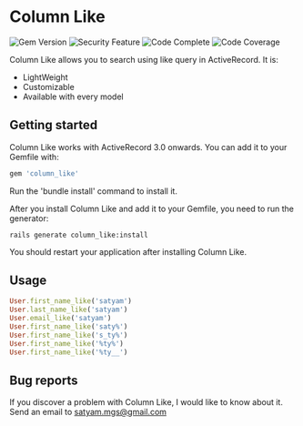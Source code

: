 # Column Like
<img src="https://badge.fury.io/rb/column_like.svg" alt="Gem Version" />
<img src="https://hakiri.io/github/SinghSatyam/column_like/master.svg" alt="Security Feature"/>
<img src="https://d3s6mut3hikguw.cloudfront.net/github/SinghSatyam/column_like/badges/gpa.svg" alt="Code Complete"/>
<img src="https://codeclimate.com/github/SinghSatyam/column_like/badges/coverage.svg"  alt="Code Coverage"/>

Column Like allows you to search using like query in ActiveRecord. It is:

* LightWeight
* Customizable
* Available with every model

## Getting started

Column Like works with ActiveRecord 3.0 onwards. You can add it to your Gemfile with:

```ruby
gem 'column_like'
```

Run the 'bundle install' command to install it.

After you install Column Like and add it to your Gemfile, you need to run the generator:

```console
rails generate column_like:install
```

You should restart your application after installing Column Like.

## Usage

```ruby
User.first_name_like('satyam')
User.last_name_like('satyam')
User.email_like('satyam')
User.first_name_like('saty%')
User.first_name_like('s_ty%')
User.first_name_like('%ty%')
User.first_name_like('%ty__')
```

## Bug reports

If you discover a problem with Column Like, I would like to know about it. Send an email to satyam.mgs@gmail.com
